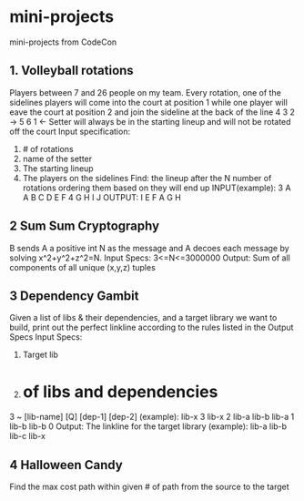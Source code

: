 # mini-projects
mini-projects from CodeCon

## 1. Volleyball rotations
Players between 7 and 26 people on my team. Every rotation, one of the sidelines players will come into the court at position 1 while
one player will eave the court at position 2 and join the sideline at the back of the line
4 3 2 ->
5 6 1 <-
Setter will always be in the starting lineup and will not be rotated off the court
Input specification:
 1. \# of rotations
 2. name of the setter
 3. The starting lineup
 4. The players on the sidelines
Find: the lineup after the N number of rotations ordering them based on they will end up
INPUT(example):
3
A
A B C D E F 
4 G H I J
OUTPUT:
I E F A G H

## 2 Sum Sum Cryptography
B sends A a positive int N as the message and A decoes each message by solving x^2+y^2+z^2=N.
 Input Specs:
 3<=N<=3000000
 Output:
 Sum of all components of all unique (x,y,z) tuples

## 3 Dependency Gambit
 Given a list of libs & their dependencies, and a target library we want to build, print out the perfect linkline according to the rules listed in the Output Specs
  Input Specs:
  1. Target lib
  2. # of libs and dependencies
  3 ~ [lib-name] [Q] [dep-1] [dep-2]
  (example):
  lib-x
  3
  lib-x 2 lib-a lib-b
  lib-a 1 lib-b
  lib-b 0
  Output:
  The linkline for the target library
  (example):
  lib-a lib-b lib-c lib-x
  
  ## 4 Halloween Candy
  Find the max cost path within given # of path from the source to the target
